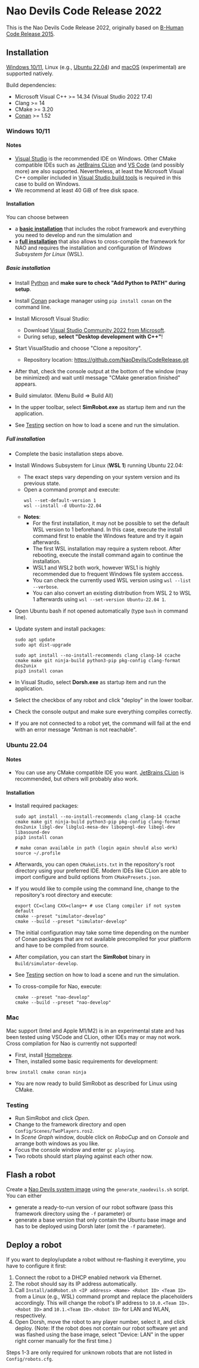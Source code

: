 # Nao Devils Code Release 2022

This is the Nao Devils Code Release 2022, originally based on [B-Human Code Release 2015](https://github.com/bhuman/BHumanCodeRelease/tree/coderelease2015).

## Installation

[Windows 10/11](#windows-1011), Linux (e.g., [Ubuntu 22.04](#ubuntu-2204)) and [macOS](#mac) (experimental) are supported natively.

Build dependencies:
* Microsoft Visual C++ >= 14.34 (Visual Studio 2022 17.4)
* Clang >= 14
* CMake >= 3.20
* [Conan](https://conan.io/) >= 1.52

### Windows 10/11

#### Notes

* [Visual Studio](https://visualstudio.microsoft.com/de/vs/) is the recommended IDE on Windows. Other CMake compatible IDEs such as [JetBrains CLion](https://www.jetbrains.com/de-de/clion/) and [VS Code](https://code.visualstudio.com/) (and possibly more) are also supported. Nevertheless, at least the Microsoft Visual C++ compiler included in [Visual Studio build tools](https://visualstudio.microsoft.com/de/downloads/) is required in this case to build on Windows.
* We recommend at least 40 GiB of free disk space.

#### Installation

You can choose between
* a **[basic installation](#basic-installation)** that includes the robot framework and everything you need to develop and run the simulation and
* a **[full installation](#full-installation)** that also allows to cross-compile the framework for NAO and requires the installation and configuration of *Windows Subsystem for Linux* (WSL).

##### Basic installation

* Install [Python](https://www.python.org/downloads/) and **make sure to check "Add Python to PATH" during setup**.

* Install [Conan](https://conan.io/downloads.html) package manager using `pip install conan` on the command line.

* Install Microsoft Visual Studio:
  * Download [Visual Studio Community 2022 from Microsoft](https://visualstudio.microsoft.com/de/vs/).
  * During setup, **select "Desktop development with C++"**!

* Start VisualStudio and choose "Clone a repository".
  * Repository location: <https://github.com/NaoDevils/CodeRelease.git>
* After that, check the console output at the bottom of the window (may be minimized) and wait until message "CMake generation finished" appears.
* Build simulator. (Menu Build => Build All)
* In the upper toolbar, select **SimRobot.exe** as startup item and run the application.
* See [Testing](#Testing) section on how to load a scene and run the simulation.

##### Full installation

* Complete the basic installation steps above.

* Install Windows Subsystem for Linux (**WSL 1**) running Ubuntu 22.04:
  * The exact steps vary depending on your system version and its previous state.
  * Open a command prompt and execute:
    ```
    wsl --set-default-version 1
    wsl --install -d Ubuntu-22.04
    ```
  * **Notes**:
    * For the first installation, it may not be possible to set the default WSL version to 1 beforehand. In this case, execute the install command first to enable the Windows feature and try it again afterwards.
    * The first WSL installation may require a system reboot. After rebooting, execute the install command again to continue the installation.
    * WSL1 and WSL2 both work, however WSL1 is highly recommended due to frequent Windows file system acccess.
    * You can check the currently used WSL version using `wsl --list --verbose`.
    * You can also convert an existing distribution from WSL 2 to WSL 1 afterwards using `wsl --set-version Ubuntu-22.04 1`.
* Open Ubuntu bash if not opened automatically (type `bash` in command line).
* Update system and install packages:

  ```
  sudo apt update
  sudo apt dist-upgrade
    
  sudo apt install --no-install-recommends clang clang-14 ccache cmake make git ninja-build python3-pip pkg-config clang-format dos2unix
  pip3 install conan
  ```
* In Visual Studio, select **Dorsh.exe** as startup item and run the application.
* Select the checkbox of any robot and click "deploy" in the lower toolbar.
* Check the console output and make sure everything compiles correctly.
* If you are not connected to a robot yet, the command will fail at the end with an error message "Antman is not reachable".

### Ubuntu 22.04

#### Notes

* You can use any CMake compatible IDE you want. [JetBrains CLion](https://www.jetbrains.com/de-de/clion/) is recommended, but others will probably also work.

#### Installation

* Install required packages:

  ```
  sudo apt install --no-install-recommends clang clang-14 ccache cmake make git ninja-build python3-pip pkg-config clang-format dos2unix libgl-dev libglu1-mesa-dev libopengl-dev libegl-dev libasound-dev
  pip3 install conan
  
  # make conan available in path (login again should also work)
  source ~/.profile
  ```


* Afterwards, you can open `CMakeLists.txt` in the repository's root directory using your preferred IDE. Modern IDEs like CLion are able to import configure and build options from `CMakePresets.json`.
* If you would like to compile using the command line, change to the repository's root directory and execute:

  ```
  export CC=clang CXX=clang++ # use Clang compiler if not system default
  cmake --preset "simulator-develop"
  cmake --build --preset "simulator-develop"
  ```
* The initial configuration may take some time depending on the number of Conan packages that are not available precompiled for your platform and have to be compiled from source.
* After compilation, you can start the **SimRobot** binary in `Build/simulator-develop`.
* See [Testing](#Testing) section on how to load a scene and run the simulation.
* To cross-compile for Nao, execute:

  ```
  cmake --preset "nao-develop"
  cmake --build --preset "nao-develop"
  ```

### Mac

Mac support (Intel and Apple M1/M2) is in an experimental state and has been tested using VSCode and CLion, other IDEs may or may not work. Cross compilation for Nao is currently not supported!

* First, install [Homebrew](https://brew.sh). 
* Then, installed some basic requirements for development:

```
brew install cmake conan ninja
```

* You are now ready to build SimRobot as described for Linux using CMake.

### Testing

* Run SimRobot and click *Open*.
* Change to the framework directory and open `Config/Scenes/TwoPlayers.ros2`.
* In *Scene Graph* window, double click on *RoboCup* and on *Console* and arrange both windows as you like.
* Focus the console window and enter `gc playing`.
* Two robots should start playing against each other now.

## Flash a robot

Create a [Nao Devils system image](https://github.com/NaoDevils/NaoImage) using the `generate_naodevils.sh` script. You can either
  * generate a ready-to-run version of our robot software (pass this framework directory using the `-f` parameter) or
  * generate a base version that only contain the Ubuntu base image and has to be deployed using Dorsh later (omit the `-f` parameter).

## Deploy a robot

If you want to deploy/update a robot without re-flashing it everytime, you have to configure it first:
1. Connect the robot to a DHCP enabled network via Ethernet.
2. The robot should say its IP address automatically.
3. Call `Install/addRobot.sh <IP address> <Name> <Robot ID> <Team ID>` from a Linux (e.g., WSL) command prompt and replace the placeholders accordingly. This will change the robot's IP address to `10.0.<Team ID>.<Robot ID>` and `10.1.<Team ID>.<Robot ID>` for LAN and WLAN, respectively.
4. Open Dorsh, move the robot to any player number, select it, and click deploy. (Note: If the robot does not contain our robot software yet and was flashed using the base image, select "Device: LAN" in the upper right corner manually for the first time.)

Steps 1-3 are only required for unknown robots that are not listed in `Config/robots.cfg`.
